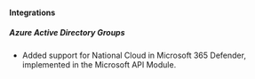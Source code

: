 #### Integrations

##### Azure Active Directory Groups

- Added support for National Cloud in Microsoft 365 Defender, implemented in the Microsoft API Module.
